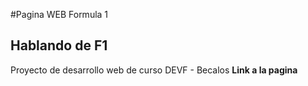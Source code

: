 #Pagina WEB Formula 1
## Hablando de F1
Proyecto de desarrollo web de curso DEVF - Becalos
**Link a la pagina**
